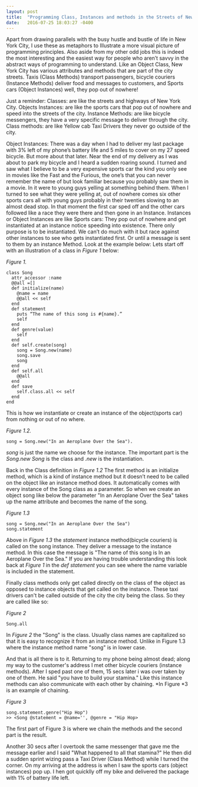 ```yaml
---
layout: post
title:  "Programming Class, Instances and methods in the Streets of New York City. "
date:   2016-07-25 18:03:27 -0400
---
```





Apart from drawing parallels with the busy hustle and bustle of life in New York City, I use these as metaphors to Illustrate a more visual picture of programming principles. Also aside from my other odd jobs this is indeed the most interesting and the easiest way for people who aren’t savvy in the abstract ways of programming to understand. 
Like an Object Class, New York City has various attributes and methods that are part of the city streets. Taxis (Class Methods) transport passengers, bicycle couriers (Instance Methods) deliver food and messages to customers, and Sports cars (Object Instances) well, they pop out of nowhere!  

Just a reminder:
Classes: are like the streets and highways of New York City. 
Objects Instances: are like the sports cars that pop out of nowhere and speed into the streets of the city.
Instance Methods: are like bicycle messengers, they have a very specific message to deliver through the city.
Class methods: are like Yellow cab Taxi Drivers they never go outside of the city.


Object Instances:
There was a day when I had to deliver my last package with 3% left of my phone’s battery life and 5 miles to cover on my 27 speed bicycle. But more about that later. Near the end of my delivery as I was about to park my bicycle and I heard a sudden roaring sound. I turned and saw what I believe to be a very expensive sports car the kind you only see in movies like the Fast and the Furious, the one’s that you can never remember the name of but look familiar because you probably saw them in a movie. In it were to young guys yelling at something behind them. When I turned to see what they were yelling at, out of nowhere comes six other sports cars all with young guys probably in their twenties slowing to an almost dead stop. In that moment the first car sped off and the other cars followed like a race they were there and then gone in an Instance. 
Instances or Object Instances are like Sports cars: They pop out of nowhere and get instantiated at an instance notice speeding into existence. There only purpose is to be instantiated. We can’t do much with it but race against other instances to see who gets instantiated first. Or until a message is sent to them by an instance Method. Look at the example below:
Lets start off with an illustration of a class in *Figure 1* below:

*Figure 1.*
```
class Song
  attr_accessor :name
  @@all =[]  
  def initialize(name)
    @name = name
    @@all << self
  end
  def statement
    puts “The name of this song is #{name}.”
    self
  end 
  def genre(value)
    self
  end
  def self.create(song)
    song = Song.new(name)
    song.save
    song
  end 
  def self.all
    @@all
  end 
  def save
    self.class.all << self
  end
end
```


This is how we instantiate or create an instance of the object(sports car) from nothing or out of no where.

*Figure 1.2.*
```
song = Song.new("In an Aeroplane Over the Sea"). 
```
*song* is just the name we choose for the instance. The important part is the *Song.new* *Song* is the class and *.new* is the instantiation. 

Back in the Class definition in *Figure 1.2* The first method is an initialize method, which is a kind of instance method but it doesn’t need to be called on the object like an instance method does. It automatically comes with every instance of the Song class as a parameter. So when we create an object song like below the parameter "In an Aeroplane Over the Sea" takes up the name attribute and becomes the name of the song. 

*Figure 1.3*
```
song = Song.new("In an Aeroplane Over the Sea")
song.statement
```
Above in *Figure 1.3* the *statement* instance method(bicycle couriers) is called on the song instance. They deliver a message to the instance method. In this case the message is "The name of this song is In an Aeroplane Over the Sea." If you are having trouble understanding this look back at *Figure 1* in the *def* *statement* you can see where the name variable is included in the statement.

Finally class methods only get called directly on the class of the object as opposed to instance objects that get called on the instance. These taxi drivers can't be called outside of the city the city being the class. So they are called like so:

*Figure 2*
```
Song.all
```
In *Figure 2* the "Song" is the class. Usually class names are capitalized so that it is easy to recognize it from an instance method. Unlike in Figure 1.3 where the instance method name "song" is in lower case.

And that is all there is to it. Returning to my phone being almost dead; along my way to the customer's address I met other bicycle couriers (instance methods). After I sped past one of them, 15 secs later i was over taken by one of them. He said "you have to build your stamina." Like this instance methods can also communicate with each other by chaining. 
*In Figure *3 is an example of chaining.

*Figure 3*
```
song.statement.genre("Hip Hop") 
>> <Song @statement = @name='', @genre = "Hip Hop>
```

The first part of Figure 3 is where we chain the methods and the second part is the result.

Another 30 secs after I overtook the same messenger that gave me the message earlier and I said "What happened to all that stamina?" He then did a sudden sprint wizing pass a Taxi Driver (Class Method) while I turned the corner. On my arriving at the address is when I saw the sports cars (object instances) pop up. I hen got quicklly off my bike and delivered the package with 1% of battery life left. 


